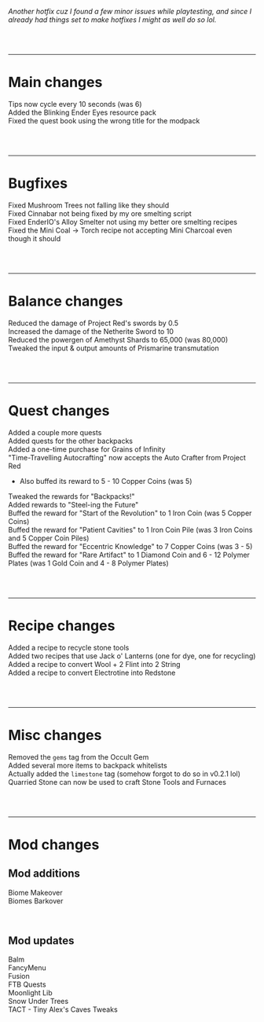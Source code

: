 *Another hotfix cuz I found a few minor issues while playtesting, and since I already had things set to make hotfixes I might as well do so lol.*

<br /> <br />

--------------------------------------------------
# Main changes

Tips now cycle every 10 seconds (was 6)<br />
Added the Blinking Ender Eyes resource pack<br />
Fixed the quest book using the wrong title for the modpack


<br /> <br />

--------------------------------------------------
# Bugfixes

Fixed Mushroom Trees not falling like they should<br />
Fixed Cinnabar not being fixed by my ore smelting script<br />
Fixed EnderIO's Alloy Smelter not using my better ore smelting recipes<br />
Fixed the Mini Coal -> Torch recipe not accepting Mini Charcoal even though it should


<br /> <br />

--------------------------------------------------
# Balance changes

Reduced the damage of Project Red's swords by 0.5<br />
Increased the damage of the Netherite Sword to 10<br />
Reduced the powergen of Amethyst Shards to 65,000 (was 80,000)<br />
Tweaked the input & output amounts of Prismarine transmutation


<br /> <br />

--------------------------------------------------
# Quest changes

Added a couple more quests<br />
Added quests for the other backpacks<br />
Added a one-time purchase for Grains of Infinity<br />
"Time-Travelling Autocrafting" now accepts the Auto Crafter from Project Red
- Also buffed its reward to 5 - 10 Copper Coins (was 5)

Tweaked the rewards for "Backpacks!"<br />
Added rewards to "Steel-ing the Future"<br />
Buffed the reward for "Start of the Revolution" to 1 Iron Coin (was 5 Copper Coins)<br />
Buffed the reward for "Patient Cavities" to 1 Iron Coin Pile (was 3 Iron Coins and 5 Copper Coin Piles)<br />
Buffed the reward for "Eccentric Knowledge" to 7 Copper Coins (was 3 - 5)<br />
Buffed the reward for "Rare Artifact" to 1 Diamond Coin and 6 - 12 Polymer Plates (was 1 Gold Coin and 4 - 8 Polymer Plates)


<br /> <br />

--------------------------------------------------
# Recipe changes

Added a recipe to recycle stone tools<br />
Added two recipes that use Jack o' Lanterns (one for dye, one for recycling)<br />
Added a recipe to convert Wool + 2 Flint into 2 String<br />
Added a recipe to convert Electrotine into Redstone


<br /> <br />

--------------------------------------------------
# Misc changes

Removed the `gems` tag from the Occult Gem<br />
Added several more items to backpack whitelists<br />
Actually added the `limestone` tag (somehow forgot to do so in v0.2.1 lol)<br />
Quarried Stone can now be used to craft Stone Tools and Furnaces


<br /> <br />

--------------------------------------------------
# Mod changes

## Mod additions

Biome Makeover<br />
Biomes Barkover

<br />

## Mod updates

Balm<br />
FancyMenu<br />
Fusion<br />
FTB Quests<br />
Moonlight Lib<br />
Snow Under Trees<br />
TACT - Tiny Alex's Caves Tweaks